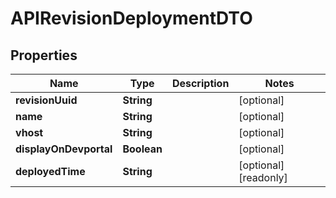 

# APIRevisionDeploymentDTO

## Properties

Name | Type | Description | Notes
------------ | ------------- | ------------- | -------------
**revisionUuid** | **String** |  |  [optional]
**name** | **String** |  |  [optional]
**vhost** | **String** |  |  [optional]
**displayOnDevportal** | **Boolean** |  |  [optional]
**deployedTime** | **String** |  |  [optional] [readonly]



